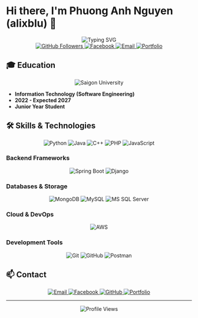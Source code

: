 # Hi there, I'm Phuong Anh Nguyen (alixblu) 👋

<div align="center">
  <img src="https://readme-typing-svg.herokuapp.com?font=Fira+Code&weight=500&size=40&pause=1000&color=2E8B57&center=true&vCenter=true&width=600&height=100&lines=Backend+Developer;Problem+Solver;Code+Enthusiast" alt="Typing SVG" />
</div>

<div align="center">
  <a href="https://github.com/alixblu">
    <img src="https://img.shields.io/github/followers/alixblu?label=Follow&style=social" alt="GitHub Followers" />
  </a>
  <a href="https://facebook.com/phuonganhswifty">
    <img src="https://img.shields.io/badge/Facebook-Connect-blue?style=social&logo=facebook" alt="Facebook" />
  </a>
  <a href="mailto:alixblu3011@gmail.com">
    <img src="https://img.shields.io/badge/Email-Contact-red?style=social&logo=gmail" alt="Email" />
  </a>
  <a href="https://alixblu.github.io">
    <img src="https://img.shields.io/badge/Portfolio-Visit-green?style=social&logo=github" alt="Portfolio" />
  </a>
</div>

## 🎓 Education
<div align="center">
  <img src="https://img.shields.io/badge/Saigon_University-Information_Technology-blue?style=for-the-badge&logo=university" alt="Saigon University" />
</div>

- **Information Technology (Software Engineering)**
- **2022 - Expected 2027**
- **Junior Year Student**

## 🛠️ Skills & Technologies

<div align="center">
  <img src="https://img.shields.io/badge/Python-3776AB?style=for-the-badge&logo=python&logoColor=white" alt="Python" />
  <img src="https://img.shields.io/badge/Java-ED8B00?style=for-the-badge&logo=openjdk&logoColor=white" alt="Java" />
  <img src="https://img.shields.io/badge/C%2B%2B-00599C?style=for-the-badge&logo=c%2B%2B&logoColor=white" alt="C++" />
  <img src="https://img.shields.io/badge/PHP-777BB4?style=for-the-badge&logo=php&logoColor=white" alt="PHP" />
  <img src="https://img.shields.io/badge/JavaScript-F7DF1E?style=for-the-badge&logo=javascript&logoColor=black" alt="JavaScript" />
</div>

### Backend Frameworks
<div align="center">
  <img src="https://img.shields.io/badge/Spring_Boot-6DB33F?style=for-the-badge&logo=spring-boot&logoColor=white" alt="Spring Boot" />
  <img src="https://img.shields.io/badge/Django-092E20?style=for-the-badge&logo=django&logoColor=white" alt="Django" />
</div>

### Databases & Storage
<div align="center">
  <img src="https://img.shields.io/badge/MongoDB-4EA94B?style=for-the-badge&logo=mongodb&logoColor=white" alt="MongoDB" />
  <img src="https://img.shields.io/badge/MySQL-00000F?style=for-the-badge&logo=mysql&logoColor=white" alt="MySQL" />
  <img src="https://img.shields.io/badge/Microsoft_SQL_Server-CC2927?style=for-the-badge&logo=microsoft-sql-server&logoColor=white" alt="MS SQL Server" />
</div>

### Cloud & DevOps
<div align="center">
  <img src="https://img.shields.io/badge/Amazon_AWS-232F3E?style=for-the-badge&logo=amazon-aws&logoColor=white" alt="AWS" />
</div>

### Development Tools
<div align="center">
  <img src="https://img.shields.io/badge/Git-F05032?style=for-the-badge&logo=git&logoColor=white" alt="Git" />
  <img src="https://img.shields.io/badge/GitHub-100000?style=for-the-badge&logo=github&logoColor=white" alt="GitHub" />
  <img src="https://img.shields.io/badge/Postman-FF6C37?style=for-the-badge&logo=postman&logoColor=white" alt="Postman" />
</div>

## 📫 Contact
<div align="center">
  <a href="mailto:alixblu3011@gmail.com">
    <img src="https://img.shields.io/badge/Email-alixblu3011@gmail.com-red?style=for-the-badge&logo=gmail" alt="Email" />
  </a>
  <a href="https://facebook.com/phuonganhswifty">
    <img src="https://img.shields.io/badge/Facebook-phuonganhswifty-blue?style=for-the-badge&logo=facebook" alt="Facebook" />
  </a>
  <a href="https://github.com/alixblu">
    <img src="https://img.shields.io/badge/GitHub-alixblu-black?style=for-the-badge&logo=github" alt="GitHub" />
  </a>
  <a href="https://alixblu.github.io">
    <img src="https://img.shields.io/badge/Portfolio-alixblu.github.io-green?style=for-the-badge&logo=github" alt="Portfolio" />
  </a>
</div>

---
<div align="center">
  <img src="https://komarev.com/ghpvc/?username=alixblu&label=Profile%20views&color=0e75b6&style=for-the-badge" alt="Profile Views" />
</div> 